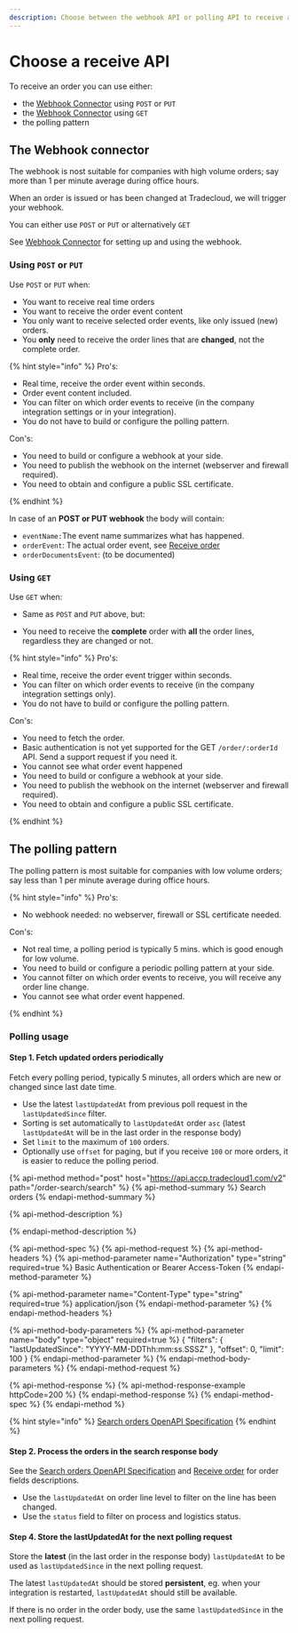 ```yaml
---
description: Choose between the webhook API or polling API to receive an order
---
```


# Choose a receive API

To receive an order you can use either:

* the [Webhook Connector](https://tradecloud.gitbook.io/connectors/webhook-connector) using `POST` or `PUT`
* the [Webhook Connector](https://tradecloud.gitbook.io/connectors/webhook-connector) using `GET`
* the polling pattern

## The Webhook connector

The webhook is nost suitable for companies with high volume orders; say more than 1 per minute average during office hours.

When an order is issued or has been changed at Tradecloud, we will trigger your webhook.

You can either use `POST` or `PUT` or alternatively `GET`

See [Webhook Connector](https://tradecloud.gitbook.io/connectors/webhook-connector) for setting up and using the webhook.

### Using `POST` or `PUT`

Use `POST` or `PUT` when:

* You want to receive real time orders
* You want to receive the order event content
* You only want to receive selected order events, like only issued (new) orders.
* You **only** need to receive the order lines that are **changed**, not the complete order.

{% hint style="info" %}
Pro's:

* Real time, receive the order event within seconds.
* Order event content included.
* You can filter on which order events to receive (in the company integration settings or in your integration).
* You do not have to build or configure the polling pattern.

Con's:

* You need to build or configure a webhook at your side.
* You need to publish the webhook on the internet (webserver and firewall required).
* You need to obtain and configure a public SSL certificate.

{% endhint %}

In case of an **POST or PUT webhook** the body will contain:

* `eventName:`The event name summarizes what has happened.
* `orderEvent`: The actual order event, see [Receive order](README.md)
* `orderDocumentsEvent`: \(to be documented\)

### Using `GET`

Use `GET` when:

* Same as `POST` and `PUT` above, but:

* You need to receive the **complete** order with **all** the order lines, regardless they are changed or not.

{% hint style="info" %}
Pro's:

* Real time, receive the order event trigger within seconds.
* You can filter on which order events to receive (in the company integration settings only).
* You do not have to build or configure the polling pattern.

Con's:

* You need to fetch the order.
* Basic authentication is not yet supported for the GET `/order/:orderId` API. Send a support request if you need it.
* You cannot see what order event happened
* You need to build or configure a webhook at your side.
* You need to publish the webhook on the internet (webserver and firewall required).
* You need to obtain and configure a public SSL certificate.

{% endhint %}

## The polling pattern

The polling pattern is most suitable for companies with low volume orders; say less than 1 per minute average during office hours.

{% hint style="info" %}
Pro's:

* No webhook needed: no webserver, firewall or SSL certificate needed.

Con's:

* Not real time, a polling period is typically 5 mins. which is good enough for low volume.
* You need to build or configure a periodic polling pattern at your side.
* You cannot filter on which order events to receive, you will receive any order line change.
* You cannot see what order event happened.

{% endhint %}

### Polling usage

#### Step 1. Fetch updated orders periodically

Fetch every polling period, typically 5 minutes, all orders which are new or changed since last date time.

* Use the latest `lastUpdatedAt` from previous poll request in the `lastUpdatedSince` filter.
* Sorting is set automatically to `lastUpdatedAt` order `asc` (latest `lastUpdatedAt` will be in the last order in the response body)
* Set `limit` to the maximum of `100` orders.
* Optionally use `offset` for paging, but if you receive `100` or more orders, it is easier to reduce the polling period.

{% api-method method="post" host="https://api.accp.tradecloud1.com/v2" path="/order-search/search" %}
{% api-method-summary %}
Search orders
{% endapi-method-summary %}

{% api-method-description %}

{% endapi-method-description %}

{% api-method-spec %}
{% api-method-request %}
{% api-method-headers %}
{% api-method-parameter name="Authorization" type="string" required=true %}
Basic Authentication or Bearer Access-Token
{% endapi-method-parameter %}

{% api-method-parameter name="Content-Type" type="string" required=true %}
application/json
{% endapi-method-parameter %}
{% endapi-method-headers %}

{% api-method-body-parameters %}
{% api-method-parameter name="body" type="object" required=true %}
{
  "filters": {
    "lastUpdatedSince": "YYYY-MM-DDThh:mm:ss.SSSZ"
  },
  "offset": 0,
  "limit": 100
}
{% endapi-method-parameter %}
{% endapi-method-body-parameters %}
{% endapi-method-request %}

{% api-method-response %}
{% api-method-response-example httpCode=200 %}
{% endapi-method-response %}
{% endapi-method-spec %}
{% endapi-method %}

{% hint style="info" %}
[Search orders OpenAPI Specification](https://swagger-ui.accp.tradecloud1.com/?url=https://api.accp.tradecloud1.com/v2/order-search/specs.yaml#/order-search/searchRoute)
{% endhint %}

#### Step 2. Process the orders in the search response body

See the [Search orders OpenAPI Specification](https://swagger-ui.accp.tradecloud1.com/?url=https://api.accp.tradecloud1.com/v2/order-search/specs.yaml#/order-search/searchRoute) and [Receive order](README.md) for order fields descriptions.

* Use the `lastUpdatedAt` on order line level to filter on the line has been changed.
* Use the `status` field to filter on process and logistics status.

#### Step 4. Store the lastUpdatedAt for the next polling request

Store the **latest** (in the last order in the response body) `lastUpdatedAt` to be used as `lastUpdatedSince` in the next polling request.

The latest `lastUpdatedAt` should be stored **persistent**, eg. when your integration is restarted,  `lastUpdatedAt` should still be available.

If there is no order in the order body, use the same `lastUpdatedSince` in the next polling request.

